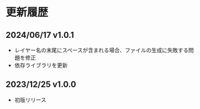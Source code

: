 ﻿# 更新履歴

## 2024/06/17 v1.0.1
- レイヤー名の末尾にスペースが含まれる場合、ファイルの生成に失敗する問題を修正
- 依存ライブラリを更新

## 2023/12/25 v1.0.0
- 初版リリース